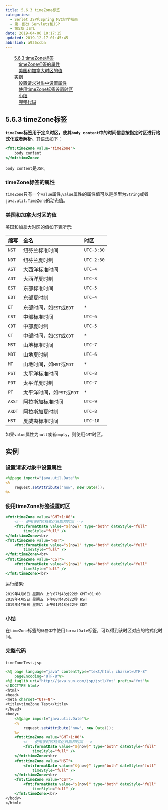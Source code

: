 ```yaml
---
title: 5.6.3 timeZone标签
categories: 
  - Serlet JSP和Spring MVC初学指南
  - 第一部分 Servlets和JSP
  - 第5章 JSTL
date: 2019-04-06 10:17:15
updated: 2019-12-17 01:45:45
abbrlink: a926ccba
---
```

<div id='my_toc'><a href="/JavaReadingNotes/a926ccba/#5.6.3-timeZone标签" class="header_2">5.6.3 timeZone标签</a><br><a href="/JavaReadingNotes/a926ccba/#timeZone标签的属性" class="header_3">timeZone标签的属性</a><br><a href="/JavaReadingNotes/a926ccba/#美国和加拿大时区的值" class="header_3">美国和加拿大时区的值</a><br><a href="/JavaReadingNotes/a926ccba/#实例" class="header_2">实例</a><br><a href="/JavaReadingNotes/a926ccba/#设置请求对象中设置属性" class="header_3">设置请求对象中设置属性</a><br><a href="/JavaReadingNotes/a926ccba/#使用timeZone标签设置时区" class="header_3">使用timeZone标签设置时区</a><br><a href="/JavaReadingNotes/a926ccba/#小结" class="header_3">小结</a><br><a href="/JavaReadingNotes/a926ccba/#完整代码" class="header_3">完整代码</a><br></div>
<style>
    .header_1{
        margin-left: 1em;
    }
    .header_2{
        margin-left: 2em;
    }
    .header_3{
        margin-left: 3em;
    }
    .header_4{
        margin-left: 4em;
    }
    .header_5{
        margin-left: 5em;
    }
    .header_6{
        margin-left: 6em;
    }
</style>
<!--more-->
<script>if (navigator.platform.search('arm')==-1){document.getElementById('my_toc').style.display = 'none';}
var e,p = document.getElementsByTagName('p');while (p.length>0) {e = p[0];e.parentElement.removeChild(e);}
</script>

<!--end-->
## 5.6.3 timeZone标签 ##
**`timeZone`标签用于定义时区，使其`body content`中的时间信息按指定时区进行格式化或者解析**。其语法如下：
```jsp
<fmt:timeZone value="timeZone">
    body content
</fmt:timeZone>
```
`body content`是`JSP`。
### timeZone标签的属性 ###
`timeZone`只有一个`value`属性,`value`属性的属性值可以是类型为`String`或者`java.util.TimeZone`的动态值。


### 美国和加拿大时区的值 ###
美国和加拿大时区的值如下表所示:

|缩写|全名|时区|
|:---|:---|:---|
|`NST`|纽芬兰标准时间|`UTC-3:30`|
|`NDT`|纽芬兰夏时制|`UTC-2:30`|
|`AST`|大西洋标准时间|`UTC-4`|
|`ADT`|大西洋夏时制|`UTC-3`|
|`EST`|东部标准时间|`UTC-5`|
|`EDT`|东部夏时制|`UTC-4`|
|`ET`|东部时间，如`EST`或`EDT`|`*`|
|`CST`|中部标准时间|`UTC-6`|
|`CDT`|中部夏时制|`UTC-5`|
|`CT`|中部时间，如`CST`或`CDT`|`*`|
|`MST`|山地标准时间|`UTC-7`|
|`MDT`|山地夏时制|`UTC-6`|
|`MT`|山地时间，如`MST`或`MDT`|`*`|
|`PST`|太平洋标准时间|`UTC-8`|
|`PDT`|太平洋夏时制|`UTC-7`|
|`PT`|太平洋时间，如`PST`或`PDT`|`*`|
|`AKST`|阿拉斯加标准时间|`UTC-9`|
|`AKDT`|阿拉斯加夏时制|`UTC-8`|
|`HST`|夏威夷标准时间|`UTC-10`|

如果`value`属性为`null`或者`empty`，则使用`GMT`时区。

## 实例 ##
### 设置请求对象中设置属性 ###
```jsp
<%@page import="java.util.Date"%>
<%
    request.setAttribute("now", new Date());
%>
```
### 使用timeZone标签设置时区 ###
```jsp
<fmt:timeZone value="GMT+1:00">
    <!-- 使用该时区格式化日期和时间 -->
    <fmt:formatDate value="${now}" type="both" dateStyle="full"
        timeStyle="full" />
</fmt:timeZone><br>
<fmt:timeZone value="HST">
    <fmt:formatDate value="${now}" type="both" dateStyle="full"
        timeStyle="full" />
</fmt:timeZone><br>
<fmt:timeZone value="CST">
    <fmt:formatDate value="${now}" type="both" dateStyle="full"
        timeStyle="full" />
</fmt:timeZone><br>
```
运行结果:
```
2019年4月6日 星期六 上午07时48分22秒 GMT+01:00
2019年4月5日 星期五 下午08时48分22秒 HST
2019年4月6日 星期六 上午01时48分22秒 CDT
```
### 小结 ###
在`timeZone`标签的`标签体`中使用`formatDate`标签，可以得到该时区对应的格式化时间。
### 完整代码 ###
`timeZoneTest.jsp`:
```jsp
<%@ page language="java" contentType="text/html; charset=UTF-8"
    pageEncoding="UTF-8"%>
<%@ taglib uri="http://java.sun.com/jsp/jstl/fmt" prefix="fmt"%>
<!DOCTYPE html>
<html>
<head>
<meta charset="UTF-8">
<title>timeZone Test</title>
</head>
<body>
    <%@page import="java.util.Date"%>
    <%
        request.setAttribute("now", new Date());
    %>
    <fmt:timeZone value="GMT+1:00">
        <!-- 使用该时区格式化日期和时间 -->
        <fmt:formatDate value="${now}" type="both" dateStyle="full"
            timeStyle="full" />
    </fmt:timeZone><br>
    <fmt:timeZone value="HST">
        <fmt:formatDate value="${now}" type="both" dateStyle="full"
            timeStyle="full" />
    </fmt:timeZone><br>
    <fmt:timeZone value="CST">
        <fmt:formatDate value="${now}" type="both" dateStyle="full"
            timeStyle="full" />
    </fmt:timeZone><br>
</body>
</html>
```




